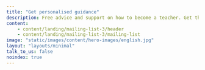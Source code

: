 ```yaml
---
title: "Get personalised guidance"
description: Free advice and support on how to become a teacher. Get the latest information sent straight to your inbox.
content:
    - content/landing/mailing-list-3/header
    - content/landing/mailing-list-3/mailing-list
image: "static/images/content/hero-images/english.jpg"
layout: "layouts/minimal"
talk_to_us: false
noindex: true
---
```

